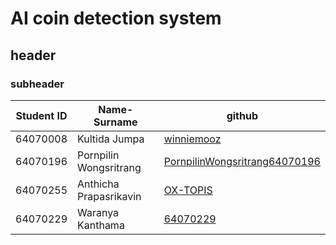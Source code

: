 # AI coin detection system
## header
### subheader
| Student ID  | Name-Surname | github      |
| ----------- | ----------- | ----------- |
| 64070008   | Kultida Jumpa        |[winniemooz](https://github.com/winniemooz)|
| 64070196   | Pornpilin Wongsritrang      | [PornpilinWongsritrang64070196](https://github.com/PornpilinWongsritrang64070196)   |
| 64070255   | Anthicha Prapasrikavin     | [OX-TOPIS](https://github.com/OX-TOPIS)     |
| 64070229   | Waranya Kanthama        | [64070229](https://github.com/64070229)   |
